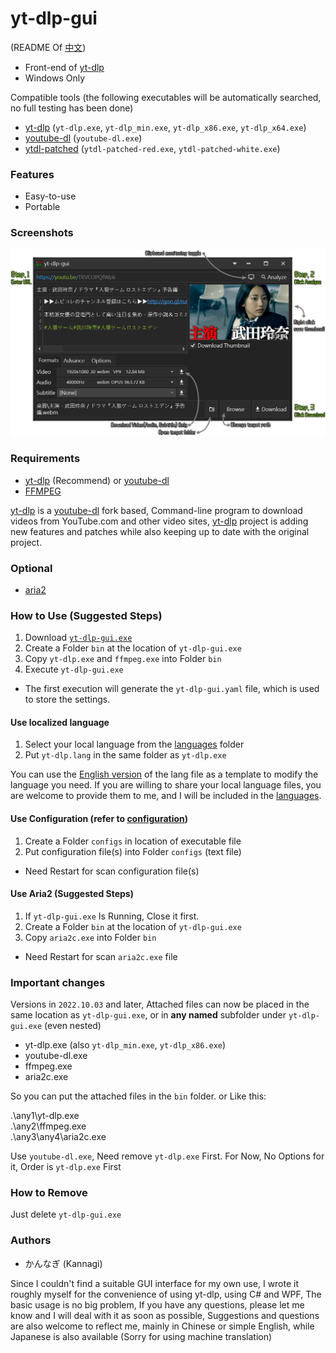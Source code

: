 # yt-dlp-gui
(README Of [中文](README.zh.md))

* Front-end of [yt-dlp](https://github.com/yt-dlp/yt-dlp)
* Windows Only

Compatible tools (the following executables will be automatically searched, no full testing has been done)
* [yt-dlp](https://github.com/yt-dlp/yt-dlp) (`yt-dlp.exe`, `yt-dlp_min.exe`, `yt-dlp_x86.exe`, `yt-dlp_x64.exe`)
* [youtube-dl](https://github.com/ytdl-org/youtube-dl) (`youtube-dl.exe`)
* [ytdl-patched](https://github.com/ytdl-patched/ytdl-patched) (`ytdl-patched-red.exe`, `ytdl-patched-white.exe`)

### Features
* Easy-to-use
* Portable

### Screenshots
<img src="screenshot04.png"/>

### Requirements
* [yt-dlp](https://github.com/yt-dlp/yt-dlp) (Recommend) or [youtube-dl](https://github.com/ytdl-org/youtube-dl)
* [FFMPEG](https://ffmpeg.org/download.html#build-windows)

[yt-dlp](https://github.com/yt-dlp/yt-dlp) is a [youtube-dl](https://github.com/ytdl-org/youtube-dl) fork based,
Command-line program to download videos from YouTube.com and other video sites,
[yt-dlp](https://github.com/yt-dlp/yt-dlp) project is adding new features and patches while also keeping up to date with the original project.

### Optional
* [aria2](https://aria2.github.io/)

### How to Use (Suggested Steps)
1. Download [`yt-dlp-gui.exe`](https://github.com/kannagi0303/yt-dlp-gui/releases)
2. Create a Folder `bin` at the location of `yt-dlp-gui.exe`
3. Copy `yt-dlp.exe` and `ffmpeg.exe` into Folder `bin`
4. Execute `yt-dlp-gui.exe`

* The first execution will generate the `yt-dlp-gui.yaml` file, which is used to store the settings.

#### Use localized language
1. Select your local language from the [languages](/languages) folder
2. Put `yt-dlp.lang` in the same folder as `yt-dlp.exe`

You can use the [English version](/languages/en-US/yt-dlp-gui.lang) of the lang file as a template to modify the language you need.
If you are willing to share your local language files, you are welcome to provide them to me, and I will be included in the [languages](/languages).

#### Use Configuration (refer to [configuration](https://github.com/yt-dlp/yt-dlp#configuration))
1. Create a Folder `configs` in location of executable file
2. Put configuration file(s) into Folder `configs` (text file)

* Need Restart for scan configuration file(s)

#### Use Aria2 (Suggested Steps)
1. If `yt-dlp-gui.exe` Is Running, Close it first.
2. Create a Folder `bin` at the location of `yt-dlp-gui.exe`
3. Copy `aria2c.exe` into Folder `bin`

* Need Restart for scan `aria2c.exe` file

### Important changes
Versions in `2022.10.03` and later, Attached files can now be placed in the same location as `yt-dlp-gui.exe`, or in **any named** subfolder under `yt-dlp-gui.exe` (even nested)
* yt-dlp.exe (also `yt-dlp_min.exe`, `yt-dlp_x86.exe`)
* youtube-dl.exe
* ffmpeg.exe
* aria2c.exe

So you can put the attached files in the `bin` folder. or Like this:

.\any1\yt-dlp.exe<br/>
.\any2\ffmpeg.exe<br/>
.\any3\any4\aria2c.exe<br/>

Use `youtube-dl.exe`, Need remove `yt-dlp.exe` First.
For Now, No Options for it, Order is `yt-dlp.exe` First

### How to Remove
Just delete `yt-dlp-gui.exe`

### Authors
* かんなぎ (Kannagi)

Since I couldn't find a suitable GUI interface for my own use, 
I wrote it roughly myself for the convenience of using yt-dlp, 
using C# and WPF, The basic usage is no big problem,
If you have any questions, please let me know and I will deal with it as soon as possible,
Suggestions and questions are also welcome to reflect me, 
mainly in Chinese or simple English, while Japanese is also available
(Sorry for using machine translation)